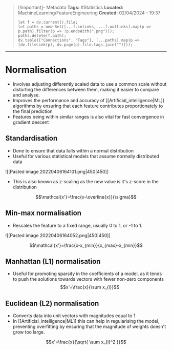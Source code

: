 > [!important]- Metadata
> **Tags:** #Statistics 
> **Located:** MachineLearning/FeatureEngineering
> **Created:** 02/04/2024 - 19:37
> ```dataviewjs
> let f = dv.current().file;
> let paths = new Set([...f.inlinks, ...f.outlinks].map(p => p.path).filter(p => !p.endsWith(".png")));
> paths.delete(f.path);
> dv.table(["Connections", "Tags"], [...paths].map(p => [dv.fileLink(p), dv.page(p).file.tags.join("")]));
> ```

___
# Normalisation
- Involves adjusting differently scaled data to use a common scale without distorting the differences between them, making it easier to compare and analyse.
- Improves the performance and accuracy of [[Artificial_intelligence|ML]] algorithms by ensuring that each feature contributes proportionately to the final prediction
- Features being within similar ranges is also vital for fast convergence in gradient descent
## Standardisation 
- Done to ensure that data falls within a normal distribution
- Useful for various statistical models that assume normally distributed data

![[Pasted image 20220406164101.png|450|450]]

- This is also known as z-scaling as the new value is it's z-score in the distribution

$$\mathcal{x'}=\frac{x-\overline{x}}{\sigma}$$


## Min-max normalisation 
- Rescales the feature to a fixed range, usually 0 to 1, or -1 to 1.


![[Pasted image 20220406164052.png|450|450]]

$$\mathcal{x'}=\frac{x-x_{min}}{x_{max}-x_{min}}$$

## Manhattan (L1) normalisation 
- Useful for promoting sparsity in the coefficients of a model, as it tends to push the solutions towards vectors with fewer non-zero components
$$x'=\frac{x}{\sum x_{i}}$$
## Euclidean (L2) normalisation 
- Converts data into unit vectors with magnitudes equal to 1
- In [[Artificial_intelligence|ML]] this can help in regularising the model, preventing overfitting by ensuring that the magnitude of weights doesn't grow too large.

$$x'=\frac{x}{\sqrt{ \sum x_{i}^2 }}$$
